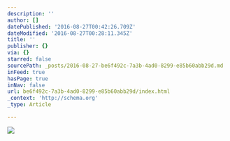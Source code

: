 ```yaml
---
description: ''
author: []
datePublished: '2016-08-27T00:42:26.709Z'
dateModified: '2016-08-27T00:28:11.345Z'
title: ''
publisher: {}
via: {}
starred: false
sourcePath: _posts/2016-08-27-be6f492c-7a3b-4ad0-8299-e85b60abb29d.md
inFeed: true
hasPage: true
inNav: false
url: be6f492c-7a3b-4ad0-8299-e85b60abb29d/index.html
_context: 'http://schema.org'
_type: Article

---
```

![](https://the-grid-user-content.s3-us-west-2.amazonaws.com/0852e853-5f8e-4617-a350-3d71edfb7ebc.jpg)